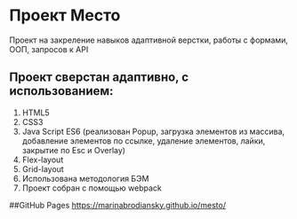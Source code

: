 # Проект Место

Проект на закреление навыков адаптивной верстки, работы с формами, ООП, запросов к API

## Проект сверстан адаптивно, с использованием:

1.  HTML5
2.  CSS3
3.  Java Script ES6 (реализован Popup, загрузка элементов из массива, добавление элементов по ссылке, удаление элементов, лайки, закрытие по Esc и Overlay)
4.	Flex-layout
5.	Grid-layout
6.	Использована методология БЭМ
7.  Проект собран с помощью webpack

##GitHub Pages
https://marinabrodiansky.github.io/mesto/
